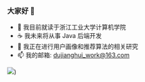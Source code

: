 ### 大家好 👋

- 🔭 我目前就读于浙江工业大学计算机学院
- ☕️ 我未来将从事 Java 后端开发
- 🌱 我正在进行用户画像和推荐算法的相关研究
- 📫 我的邮箱: dujianghui_work@163.com

![](https://cdn.jsdelivr.net/gh/hihihiman/hihihiman/github-contribution-grid-snake.svg))

<!--
**hihihiman/hihihiman** is a ✨ _special_ ✨ repository because its `README.md` (this file) appears on your GitHub profile.

Here are some ideas to get you started:

- 🔭 I’m currently working on ...
- 🌱 I’m currently learning ...
- 👯 I’m looking to collaborate on ...
- 🤔 I’m looking for help with ...
- 💬 Ask me about ...
- 📫 How to reach me: ...
- 😄 Pronouns: ...
- ⚡ Fun fact: ...
-->
